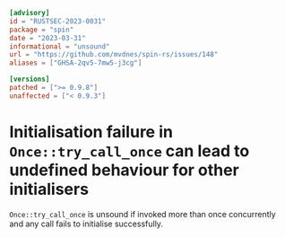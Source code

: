 ```toml
[advisory]
id = "RUSTSEC-2023-0031"
package = "spin"
date = "2023-03-31"
informational = "unsound"
url = "https://github.com/mvdnes/spin-rs/issues/148"
aliases = ["GHSA-2qv5-7mw5-j3cg"]

[versions]
patched = [">= 0.9.8"]
unaffected = ["< 0.9.3"]
```

# Initialisation failure in `Once::try_call_once` can lead to undefined behaviour for other initialisers

`Once::try_call_once` is unsound if invoked more than once concurrently and any call fails to initialise successfully.
